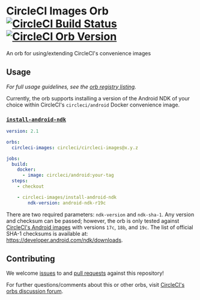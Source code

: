 # CircleCI Images Orb [![CircleCI Build Status](https://circleci.com/gh/cci-orbs/circleci-images.svg?style=shield "CircleCI Build Status")](https://circleci.com/gh/cci-orbs/circleci-images) [![CircleCI Orb Version](https://img.shields.io/badge/endpoint.svg?url=https://badges.circleci.io/orb/circleci/circleci-images)](https://circleci.com/orbs/registry/orb/circleci/circleci-imagesi)

An orb for using/extending CircleCI's convenience images

## Usage

_For full usage guidelines, see the [orb registry listing](http://circleci.com/orbs/registry/orb/circleci/circleci-images)._

Currently, the orb supports installing a version of the Android NDK of your choice within CircleCI's `circleci/android` Docker convenience image.

### [`install-android-ndk`](https://circleci.com/orbs/registry/orb/circleci/circleci-images#commands-install-android-ndk)

```yaml
version: 2.1

orbs:
  circleci-images: circleci/circleci-images@x.y.z

jobs:
  build:
    docker:
      - image: circleci/android:your-tag
  steps:
    - checkout

    - circleci-images/install-android-ndk
        ndk-version: android-ndk-r19c
```

There are two required parameters: `ndk-version` and `ndk-sha-1`. Any version and checksum can be passed; however, the orb is only tested against [CircleCI's Android images](https://hub.docker.com/r/circleci/android) with versions `17c`, `18b`, and `19c`.  The list of official SHA-1 checksums is available at: https://developer.android.com/ndk/downloads.

## Contributing

We welcome [issues](https://github.com/CircleCI-Public/gcp-binary-authorization-orb/issues) to and [pull requests](https://github.com/CircleCI-Public/gcp-binary-authorization-orb/pulls) against this repository!

For further questions/comments about this or other orbs, visit [CircleCI's orbs discussion forum](https://discuss.circleci.com/c/orbs).
